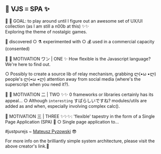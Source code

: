 ## 🧞‍ VJS ≡ SPA ✨

🧞‍ 🚩 GOAL: to play around until I figure out an awesome set of UX/UI collection (as I am still a n00b at this) ✨✨  
Exploring the theme of nostalgic games. 

👀 discovered      ○   ⚗️ experimented with    ○     💰 used in a commercial capacity (consented)

🧞‍ 🚩 MOTIVATION ワン | ONE ✨
How flexible is the Javascript language? We're here to find out. 

○ Possibly to create a source lib of relay mechanism, grabbing  ლ(•ω •ლ)  people's ლ(•ω •ლ)  attention away from social media (where's the superscript when you need it?).   

🧞‍ 🚩 MOTIVATION 二 | TWO ✨✨
0 frameworks or libraries certainly has its appeal... 
○ Although `interesting` すばらしいですね? modules/utils are added as and when, especially involving complex calc(). 

🧞‍ MOTIVATION 三 | THREE ✨✨✨: 'flexible' tapestry in the form of a Single Page Application (SPA) 🧞‍
○ Single page application to...

#justpurejs ~ [Mateusz Pyzowski](https://github.com/managervcf/vanilla-js-single-page-app) 😎

For more info on the brilliantly simple system architecture, please visit the above creator's link.👥 

